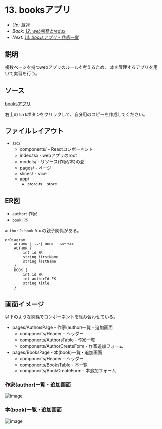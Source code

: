 # 13. booksアプリ

- *Up: [目次](../index.md)*
- *Back: [12. web開発とredux](./12_web_app_development.md)*
- *Next: [14. booksアプリ - 作家一覧](./14_books_app_author_table.md)*

## 説明

複数ページを持つwebアプリのルールを考えるため、
本を管理するアプリを用いて実習を行う。

## ソース

[booksアプリ](https://codesandbox.io/s/runtime-breeze-k7ku4h)

右上の`fork`ボタンをクリックして、自分用のコピーを作成してください。

## ファイルレイアウト

- src/
  - components/ - Reactコンポーネント
  - index.tsx - webアプリのroot
  - models/ - リソース(作家/本)の型
  - pages/ - ページ
  - slices/ - slice
  - app/
    - store.ts - store

## ER図

- `author`: 作家
- `book`: 本

`author` `1`: `book` `0-n` の親子関係がある。

```mermaid
erDiagram
    AUTHOR ||--o{ BOOK : writes
    AUTHOR {
        int id PK
        string firstName
        string lastName
    }
    BOOK {
        int id PK
        int authorId FK
        string title
    }
```

## 画面イメージ

以下のような関係でコンポーネントを組み合わせている。

- pages/AuthorsPage - 作家(author)一覧・追加画面
  - components/Header - ヘッダー
  - components/AuthorsTable - 作家一覧
  - components/AuthorCreateForm - 作家追加フォーム
- pages/BooksPage - 本(book)一覧・追加画面
  - components/Header - ヘッダー
  - components/BooksTable - 本一覧
  - components/BookCreateForm - 本追加フォーム

### 作家(author)一覧・追加画面

![image](https://user-images.githubusercontent.com/32472129/168813800-4e26addd-4cce-4163-bce3-91088bfa0865.png)

### 本(book)一覧・追加画面

![image](https://user-images.githubusercontent.com/32472129/168813812-f6da3e6d-066b-4465-bb19-30b84d87faa5.png)
